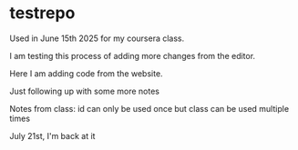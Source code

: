 # testrepo
Used in June 15th 2025 for my coursera class.

I am testing this process of adding more changes from the editor.

Here I am adding code from the website.

Just following up with some more notes

Notes from class:
id can only be used once
but class can be used multiple times

July 21st, I'm back at it